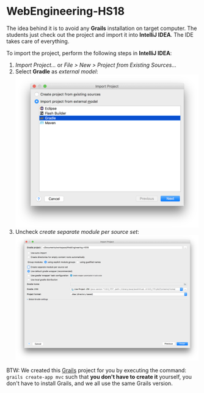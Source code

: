 # WebEngineering-HS18

The idea behind it is to avoid any **Grails** installation on target computer. The students just
check out the project and import it into **IntelliJ IDEA**. The IDE takes care of everything.

To import the project, perform the following steps in **IntelliJ IDEA**:

1. _Import Project..._ or _File > New > Project from Existing Sources..._  
1. Select **Gradle** as _external model_:
![Select Gradle Model](import_project.png)
1. Uncheck _create separate module per source set_:
![Select Gradle Model](gradle.png)

BTW: 
We created this [Grails](https://grails.org/) project for you by executing the command: `grails create-app mvc` such that **you don't have to create it** yourself, you don't have to install Grails, and we all use the same Grails version.
